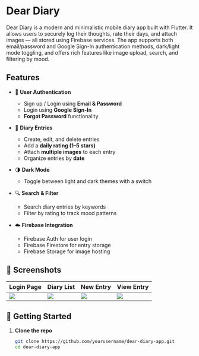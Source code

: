 # Dear Diary

Dear Diary is a modern and minimalistic mobile diary app built with Flutter. It allows users to securely log their thoughts, rate their days, and attach images — all stored using Firebase services. The app supports both email/password and Google Sign-In authentication methods, dark/light mode toggling, and offers rich features like image upload, search, and filtering by mood.

## Features

- 🔐 **User Authentication**
  - Sign up / Login using **Email & Password**
  - Login using **Google Sign-In**
  - **Forgot Password** functionality

- 📅 **Diary Entries**
  - Create, edit, and delete entries
  - Add a **daily rating (1–5 stars)**
  - Attach **multiple images** to each entry
  - Organize entries by **date**

- 🌗 **Dark Mode**
  - Toggle between light and dark themes with a switch

- 🔍 **Search & Filter**
  - Search diary entries by keywords
  - Filter by rating to track mood patterns

- ☁️ **Firebase Integration**
  - Firebase Auth for user login
  - Firebase Firestore for entry storage
  - Firebase Storage for image hosting

## 📸 Screenshots

| Login Page | Diary List | New Entry | View Entry |
|------------|------------|-----------|------------|
| ![](screenshots/login.png) | ![](screenshots/list.png) | ![](screenshots/new-entry.png) | ![](screenshots/view-entry.png) |

## 🚀 Getting Started

1. **Clone the repo**
   ```bash
   git clone https://github.com/yourusername/dear-diary-app.git
   cd dear-diary-app

